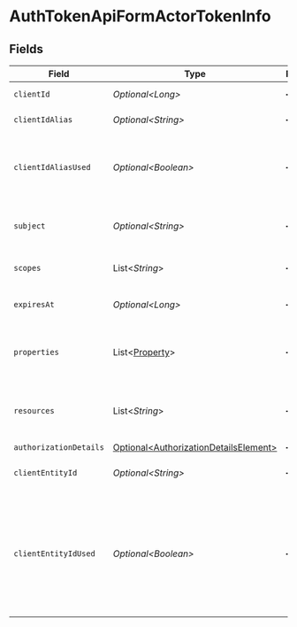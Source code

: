 # AuthTokenApiFormActorTokenInfo


## Fields

| Field                                                                                                              | Type                                                                                                               | Required                                                                                                           | Description                                                                                                        |
| ------------------------------------------------------------------------------------------------------------------ | ------------------------------------------------------------------------------------------------------------------ | ------------------------------------------------------------------------------------------------------------------ | ------------------------------------------------------------------------------------------------------------------ |
| `clientId`                                                                                                         | *Optional\<Long>*                                                                                                  | :heavy_minus_sign:                                                                                                 | The client id.                                                                                                     |
| `clientIdAlias`                                                                                                    | *Optional\<String>*                                                                                                | :heavy_minus_sign:                                                                                                 | The alias of the client.                                                                                           |
| `clientIdAliasUsed`                                                                                                | *Optional\<Boolean>*                                                                                               | :heavy_minus_sign:                                                                                                 | Flag specifying if the alias was used to identify the client                                                       |
| `subject`                                                                                                          | *Optional\<String>*                                                                                                | :heavy_minus_sign:                                                                                                 | the resource owner unique id                                                                                       |
| `scopes`                                                                                                           | List\<*String*>                                                                                                    | :heavy_minus_sign:                                                                                                 | The scopes granted on the token                                                                                    |
| `expiresAt`                                                                                                        | *Optional\<Long>*                                                                                                  | :heavy_minus_sign:                                                                                                 | time which the token expires.                                                                                      |
| `properties`                                                                                                       | List\<[Property](../../models/components/Property.md)>                                                             | :heavy_minus_sign:                                                                                                 | Extra properties associated with the token                                                                         |
| `resources`                                                                                                        | List\<*String*>                                                                                                    | :heavy_minus_sign:                                                                                                 | The array of the resources of the token.                                                                           |
| `authorizationDetails`                                                                                             | [Optional\<AuthorizationDetailsElement>](../../models/components/AuthorizationDetailsElement.md)                   | :heavy_minus_sign:                                                                                                 | N/A                                                                                                                |
| `clientEntityId`                                                                                                   | *Optional\<String>*                                                                                                | :heavy_minus_sign:                                                                                                 | The entity ID of the client.<br/>                                                                                  |
| `clientEntityIdUsed`                                                                                               | *Optional\<Boolean>*                                                                                               | :heavy_minus_sign:                                                                                                 | Flag which indicates whether the entity ID of the client was used when the request for the access token was made.<br/> |